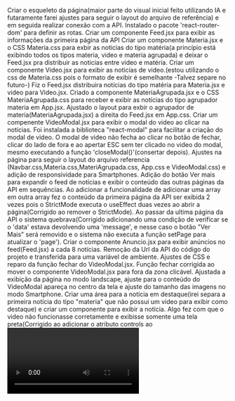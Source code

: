 Criar o esqueleto da página(maior parte do visual inicial feito utilizando IA e futaramente farei ajustes para seguir o layout do arquivo de referência) e em seguida realizar conexão com a API.
Instalado o pacote 'react-router-dom' para definir as rotas.
Criar um componente Feed.jsx para exibir as informações da primeira página da API
Criar um componente Materia.jsx e o CSS Materia.css para exbir as noticias do tipo matéria(a princípio está exibindo todos os tipos materia, video e materia agrupada) e deixar o Feed.jsx pra distribuir as noticias entre video e matéria.
Criar um componente Video.jsx para exibir as noticías de video.(estou utilizando o css de Materia.css pois o formato de exibir é semelhante -Talvez separe no futuro-)
Fiz o Feed.jsx distribuira notícias do tipo matéria para Materia.jsx e video para Video.jsx.
Criado a componente MateriaAgrupada.jsx e o CSS MateriaAgrupada.css para receber e exibir as notícias do tipo agrupador materia em App.jsx.
Ajustado o layout para exbir o agrupador de materia(MateriaAgrupada.jsx) a direita do Feed.jsx em App.css.
Criar um compenente VideoModal.jsx para exibir o modal do video ao clicar na notícias.
Foi instalada a biblioteca "react-modal" para facilitar a criação do modal de video.
O modal de video não fecha ao clicar no botão de fechar, clicar do lado de fora e ao apertar ESC sem ter clicado no video do modal, mesmo executando a função 'closeModal()'(consertar depois).
Ajustes na página para seguir o layout do arquivo referencia (Navbar.css,Materia.css,MateriAgrupada.css, App.css e VideoModal.css) e adição de responsividade para Smartphones.
Adição do botão Ver mais para expandir o feed de notícias e exibir o conteúdo das outras páginas da API em sequências.
Ao adicionar a funcionalidade de adicionar uma array em outra array fez o conteúdo da primeira página da API ser exibida 2 vezes pois o StrictMode executa o useEffect duas vezes ao abrir a página(Corrigido ao remover o StrictMode).
Ao passar da ultima página da API o sistema quebrava(Corrigido adicionando uma condição de verificar se o 'data' estava devolvendo uma 'message', e nesse caso o botão "Ver Mais"  será removido e o sistema não executa a função setPage para atualizar o 'page').
Criar o componente Anuncio.jsx para exibir anúncios no feed(Feed.jsx) a cada 8 notícias.
Remoção da Url da API do código do projeto e transferida para uma variável de ambiente.
Ajustes de CSS e reparo da função fechar do VideoModal.jsx.
Função fechar corrigida ao mover o componente VideoModal.jsx para fora da zona clicável.
Ajustada a exibição da página no modo landscape, ajuste para o conteúdo do VideoModal apareça no centro da tela e ajuste do tamanho das imagens no modo Smartphone.
Criar uma área para a notícia em destaque(irei separa a primeira notícia do tipo "materia" que não possui um video para exibir como destaque) e criar um componente para exibir a notícia.
Algo fez com que o video não funcionasse corretamente e exibisse somente uma tela preta(Corrigido ao adicionar o atributo controls  ao <video>).
Passar o link da matéria na noticia em destaque e fazer correções e alteraçoes no estilo da página.
Instalar os pacotes para a realização dos testes unitários(npm install -D vitest @testing-library/react @testing-library/jest-dom jsdom)
Criação dos testes unitários para os componentes.

